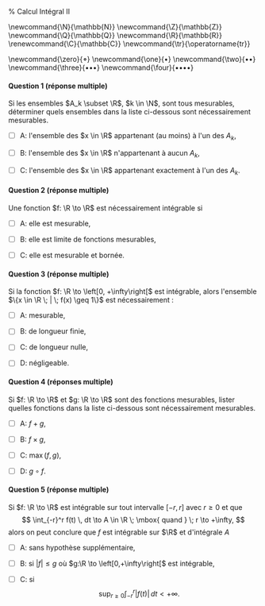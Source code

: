 % Calcul Intégral II

<!-- LaTeX Macros -->
\newcommand{\N}{\mathbb{N}}
\newcommand{\Z}{\mathbb{Z}}
\newcommand{\Q}{\mathbb{Q}}
\newcommand{\R}{\mathbb{R}}
\renewcommand{\C}{\mathbb{C}}
\newcommand{\tr}{\operatorname{tr}}

\newcommand{\zero}{$\mathord{\boldsymbol{\circ}}$}
\newcommand{\one}{$\mathord{\bullet}$}
\newcommand{\two}{$\mathord{\bullet}\mathord{\bullet}$}
\newcommand{\three}{$\mathord{\bullet}\mathord{\bullet}\mathord{\bullet}$}
\newcommand{\four}{$\mathord{\bullet}\mathord{\bullet}\mathord{\bullet}\mathord{\bullet}$}




#### Question 1 (réponse multiple)
Si les ensembles $A_k \subset \R$, $k \in \N$, sont tous mesurables, déterminer
quels ensembles dans la liste ci-dessous sont nécessairement mesurables.

  - [ ] A: l'ensemble des $x \in \R$ appartenant (au moins) à l'un des $A_k$,

  - [ ] B: l'ensemble des $x \in \R$ n'appartenant à aucun $A_k$,

  - [ ] C: l'ensemble des $x \in \R$ appartenant exactement à l'un des $A_k$.

#### Question 2 (réponse multiple)
Une fonction $f: \R \to \R$ est nécessairement intégrable si

  - [ ] A: elle est mesurable,

  - [ ] B: elle est limite de fonctions mesurables,

  - [ ] C: elle est mesurable et bornée.

#### Question 3 (réponse multiple)
Si la fonction $f: \R \to \left[0, +\infty\right[$ est intégrable, alors
l'ensemble $\{x \in \R \; | \; f(x) \geq 1\}$ est nécessairement :

  - [ ] A: mesurable,

  - [ ] B: de longueur finie,

  - [ ] C: de longueur nulle,

  - [ ] D: négligeable.

#### Question 4 (réponses multiple)
Si $f: \R \to \R$ et $g: \R \to \R$ sont des fonctions mesurables, lister
quelles fonctions dans la liste ci-dessous sont nécessairement mesurables.

  - [ ] A: $f+g$,

  - [ ] B: $f \times g$,

  - [ ] C: $\max(f, g)$,

  - [ ] D: $g \circ f$.


#### Question 5 (réponse multiple)
Si $f: \R \to \R$ est intégrable sur tout intervalle $[-r, r]$ avec $r\geq 0$ et
que 
$$
\int_{-r}^r f(t) \, dt \to A \in \R \; \mbox{ quand } \; r \to +\infty,
$$
alors on peut conclure que $f$ est intégrable sur $\R$ et d'intégrale $A$ 

  - [ ] A: sans hypothèse supplémentaire,

  - [ ] B: si $|f| \leq g$ où $g:\R \to \left[0,+\infty\right[$ est intégrable,

  - [ ] C: si
        $$
        \displaystyle \sup_{r\geq 0}\int_{-r}^r |f(t)| \,dt < + \infty.
        $$ 


